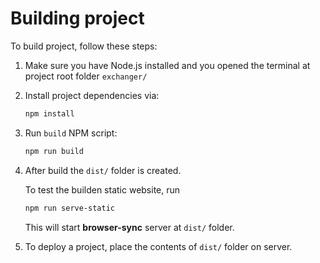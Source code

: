 # Building project

To build project, follow these steps:

1. Make sure you have Node.js installed and you opened the terminal at project root folder `exchanger/`

2. Install project dependencies via:

    ```bash
    npm install
    ```

3. Run `build` NPM script:

    ```bash
    npm run build
    ```

4. After build the `dist/` folder is created.

    To test the builden static website, run

    ```bash
    npm run serve-static
    ```

    This will start **browser-sync** server at `dist/` folder.

5. To deploy a project, place the contents of `dist/` folder on server.

